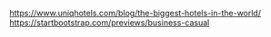 https://www.uniqhotels.com/blog/the-biggest-hotels-in-the-world/
https://startbootstrap.com/previews/business-casual
